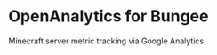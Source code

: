 OpenAnalytics for Bungee
========================

Minecraft server metric tracking via Google Analytics
